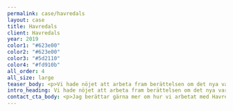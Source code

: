 ```yaml
---
permalink: case/havredals
layout: case
title: Havredals
client: Havredals
year: 2019
color1: "#623e00"
color2: "#623e00"
color3: "#5d2110"
color4: "#fd910b"
all_order: 4
all_size: large
teaser_body: <p>Vi hade nöjet att arbeta fram berättelsen om det nya varumärket Havredals. Vi ville ge Havredals en tonalitet och identitet som var genomgående från bakgrundsberättelse till förpackningscopy.</p>
intro_heading: Vi hade nöjet att arbeta fram berättelsen om det nya varumärket Havredals.
contact_cta_body: <p>Jag berättar gärna mer om hur vi arbetat med Havredals och hur vi kan hjälpa er.</p>
---
```

